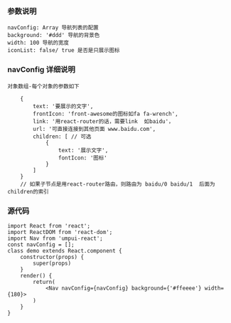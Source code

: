 ### 参数说明  

    navConfig: Array 导航列表的配置
    background: '#ddd' 导航的背景色
    width: 100 导航的宽度
    iconList: false/ true 是否是只展示图标
### navConfig 详细说明
    对象数组-每个对象的参数如下  
```
    {
        text: '要展示的文字',
        frontIcon: 'front-awesome的图标如fa fa-wrench',
        link: '用react-router的话，需要link  如baidu'，
        url: '可直接连接到其他页面 www.baidu.com',
        children: [ // 可选
            {
                text: '展示文字',
                fontIcon: '图标'
            }
        ]
    }
    // 如果子节点是用react-router路由，则路由为 baidu/0 baidu/1  后面为children的索引
```  
 

### 源代码  
```
import React from 'react';
import ReactDOM from 'react-dom';
import Nav from 'umpui-react';
const navConfig = [];
class demo extends React.component {
    constructor(props) {
        super(props)
    }
    render() {
        return(
            <Nav navConfig={navConfig} background={'#ffeeee'} width={180}>
        )
    }
}
```
